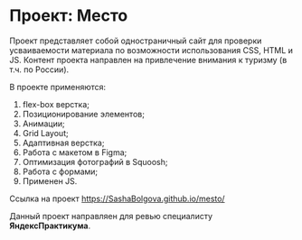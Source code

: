 # Проект: Место
Проект представляет собой одностраничный сайт для проверки усваиваемости материала по возможности использования CSS, HTML и JS.
Контент проекта направлен на привлечение внимания к туризму (в т.ч. по России). 

В проекте применяются:
1. flex-box верстка;
2. Позиционирование элементов;
3. Анимации;
4. Grid Layout;
5. Адаптивная верстка;
6. Работа с макетом в Figma;
7. Оптимизация фотографий в Squoosh;
8. Работа с формами;
9. Применен JS.

Ссылка на проект https://SashaBolgova.github.io/mesto/


Данный проект направляен для ревью специалисту **ЯндексПрактикума**.

